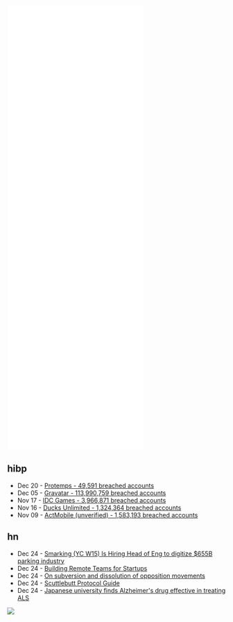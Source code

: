 ![Metrics](https://raw.githubusercontent.com/phixion/phixion/master/metrics.svg)

## hibp

<!--
for https://github.com/phixion/phixion/blob/main/.github/workflows/feeds.yml
-->
<!--START_SECTION:haveibeenpwnd-->
- Dec 20 - [Protemps - 49,591 breached accounts](https://haveibeenpwned.com/PwnedWebsites#Protemps)
- Dec 05 - [Gravatar - 113,990,759 breached accounts](https://haveibeenpwned.com/PwnedWebsites#Gravatar)
- Nov 17 - [IDC Games - 3,966,871 breached accounts](https://haveibeenpwned.com/PwnedWebsites#IDCGames)
- Nov 16 - [Ducks Unlimited - 1,324,364 breached accounts](https://haveibeenpwned.com/PwnedWebsites#DucksUnlimited)
- Nov 09 - [ActMobile (unverified) - 1,583,193 breached accounts](https://haveibeenpwned.com/PwnedWebsites#ActMobile)
<!--END_SECTION:haveibeenpwnd-->

## hn

<!--
for https://github.com/phixion/phixion/blob/main/.github/workflows/feeds.yml
-->
<!--START_SECTION:hn-->
- Dec 24 - [Smarking (YC W15) Is Hiring Head of Eng to digitize $655B parking industry](https://jobs.lever.co/smarking/91ecceff-db7b-463f-bd6e-c348bcaec567)
- Dec 24 - [Building Remote Teams for Startups](https://vadimkravcenko.com/en/how-to-build-remote-teams-properly/)
- Dec 24 - [On subversion and dissolution of opposition movements](https://inspiratron.org/blog/2021/12/24/on-subversion-and-dissolution-of-opposition-movements/)
- Dec 24 - [Scuttlebutt Protocol Guide](https://ssbc.github.io/scuttlebutt-protocol-guide/)
- Dec 24 - [Japanese university finds Alzheimer's drug effective in treating ALS](https://english.kyodonews.net/news/2021/12/f4b3d06d9d0a-breaking-news-japans-yamagata-univ-says-it-has-found-drug-effective-in-treating-als.html)
<!--END_SECTION:hn-->

<!--
for https://yhype.me
-->
![](https://hit.yhype.me/github/profile?user_id=13013670)
